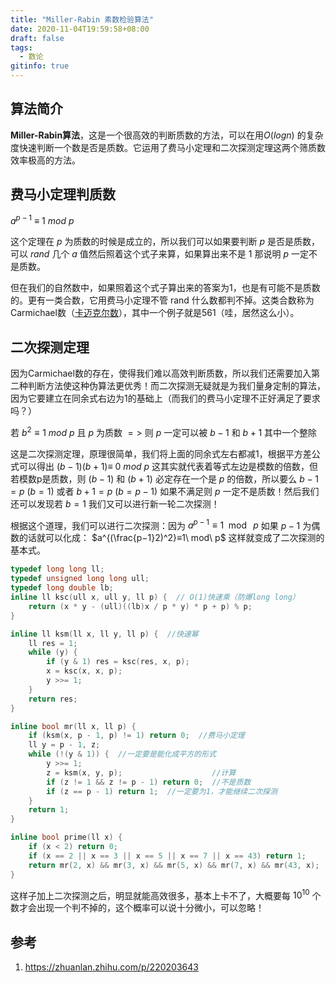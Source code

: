 ```yaml
---
title: "Miller-Rabin 素数检验算法"
date: 2020-11-04T19:59:58+08:00
draft: false
tags:
  - 数论
gitinfo: true
---
```


## 算法简介

**Miller-Rabin算法**，这是一个很高效的判断质数的方法，可以在用$O(logn)$  的复杂度快速判断一个数是否是质数。它运用了费马小定理和二次探测定理这两个筛质数效率极高的方法。

## 费马小定理判质数

$a^{p - 1}\ ≡\ 1\ mod\ p$

这个定理在 $p$ 为质数的时候是成立的，所以我们可以如果要判断 $p$ 是否是质数，可以 $rand$ 几个 $a$ 值然后照着这个式子来算，如果算出来不是 $1$ 那说明 $p$ 一定不是质数。

但在我们的自然数中，如果照着这个式子算出来的答案为1，也是有可能不是质数的。更有一类合数，它用费马小定理不管 rand 什么数都判不掉。这类合数称为 Carmichael数（[卡迈克尔数](https://zh.wikipedia.org/zh-cn/%E5%8D%A1%E9%82%81%E5%85%8B%E7%88%BE%E6%95%B8)），其中一个例子就是561（哇，居然这么小）。

## 二次探测定理

因为Carmichael数的存在，使得我们难以高效判断质数，所以我们还需要加入第二种判断方法使这种伪算法更优秀！而二次探测无疑就是为我们量身定制的算法，因为它要建立在同余式右边为1的基础上（而我们的费马小定理不正好满足了要求吗？）

若 $b^2≡1\ mod\ p$ 且 $p$ 为质数 $=>$ 则 $p$ 一定可以被 $b−1$ 和 $b+1$ 其中一个整除

这是二次探测定理，原理很简单，我们将上面的同余式左右都减1，根据平方差公式可以得出 $(b−1)(b+1)≡\ 0\ mod\ p$  这其实就代表着等式左边是模数的倍数，但若模数p是质数，则 $(b−1)$ 和 $(b+1)$ 必定存在一个是 $p$ 的倍数，所以要么 $b−1=p\ (b=1)$ 或者 $b+1=p\ (b=p−1)$ 如果不满足则 $p$ 一定不是质数！然后我们还可以发现若 $b=1$ 我们又可以进行新一轮二次探测！

根据这个道理，我们可以进行二次探测：因为 $a^{p−1}≡1\mod\ p$ 如果 $p−1$ 为偶数的话就可以化成： $a^{(\frac{p−1}2)^2}≡1\ mod\ p$ 这样就变成了二次探测的基本式。

```cpp
typedef long long ll;
typedef unsigned long long ull;
typedef long double lb;
inline ll ksc(ull x, ull y, ll p) {  // O(1)快速乘（防爆long long）
    return (x * y - (ull)((lb)x / p * y) * p + p) % p;
}

inline ll ksm(ll x, ll y, ll p) {  //快速幂
    ll res = 1;
    while (y) {
        if (y & 1) res = ksc(res, x, p);
        x = ksc(x, x, p);
        y >>= 1;
    }
    return res;
}

inline bool mr(ll x, ll p) {
    if (ksm(x, p - 1, p) != 1) return 0;  //费马小定理
    ll y = p - 1, z;
    while (!(y & 1)) {  //一定要是能化成平方的形式
        y >>= 1;
        z = ksm(x, y, p);                    //计算
        if (z != 1 && z != p - 1) return 0;  //不是质数
        if (z == p - 1) return 1;  //一定要为1，才能继续二次探测
    }
    return 1;
}

inline bool prime(ll x) {
    if (x < 2) return 0;
    if (x == 2 || x == 3 || x == 5 || x == 7 || x == 43) return 1;
    return mr(2, x) && mr(3, x) && mr(5, x) && mr(7, x) && mr(43, x);
}
```

这样子加上二次探测之后，明显就能高效很多，基本上卡不了，大概要每 $10^{10}$ 个数才会出现一个判不掉的，这个概率可以说十分微小，可以忽略！

## 参考

1. https://zhuanlan.zhihu.com/p/220203643